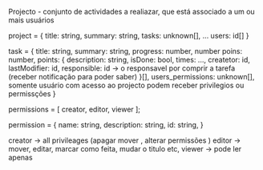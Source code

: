 Projecto - conjunto de actividades a realiazar, que está associado a um ou mais usuários

project = {
  title: string,
  summary: string,
  tasks: unknown[],
  ...
  users: id[]
}

task = {
  title: string,
  summary: string,
  progress: number,
  number poins: number,
  points: {
    description: string,
    isDone: bool,
    times: ...,
    createtor: id,
    lastModifier: id,
    responsible: id  -> o responsavel por comprir a tarefa (receber notificação para poder saber)
  }[],
  users_permissions: unknown[], somente usuário com acesso ao projecto podem receber privilegios ou permissções
}

permissions = [ creator, editor, viewer ]; 

permission = {
  name: string,
  description: string,
  id: string,
}

creator -> all privileages (apagar mover , alterar permissões )
editor -> mover, editar, marcar como feita, mudar o titulo etc,
viewer -> pode ler apenas